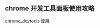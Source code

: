 ## chrome 开发工具面板使用攻略

[chrome_devtools 使用](https://juejin.cn/post/6854573212412575757?searchId=202401041346129A6AECEAA908FC6C33FF)